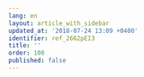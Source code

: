 ```yaml
---
lang: en
layout: article_with_sidebar
updated_at: '2018-07-24 13:09 +0400'
identifier: ref_2662pEI3
title: ''
order: 100
published: false
---
```


